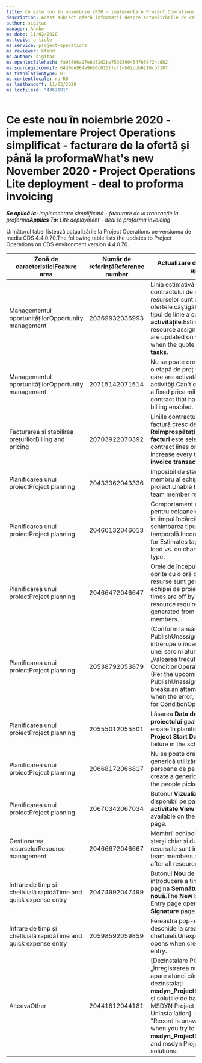 ```yaml
---
title: Ce este nou în noiembrie 2020 - implementare Project Operations simplificat - facturare de la ofertă și până la proforma
description: Acest subiect oferă informații despre actualizările de calitate disponibile în lansarea din noiembrie 2020 Project Operations simplificată - facturare de la ofertă și până la proforma.
author: sigitac
manager: Annbe
ms.date: 11/02/2020
ms.topic: article
ms.service: project-operations
ms.reviewer: kfend
ms.author: sigitac
ms.openlocfilehash: fa95406a27e6d32d2be75303904547b59f24c8b2
ms.sourcegitcommit: 64d0de964a9b66c015ffcf1db62cbb6216cb3187
ms.translationtype: HT
ms.contentlocale: ro-RO
ms.lasthandoff: 11/03/2020
ms.locfileid: "4367191"
---
```

# <a name="whats-new-november-2020---project-operations-lite-deployment---deal-to-proforma-invoicing"></a><span data-ttu-id="5682f-103">Ce este nou în noiembrie 2020 - implementare Project Operations simplificat - facturare de la ofertă și până la proforma</span><span class="sxs-lookup"><span data-stu-id="5682f-103">What's new November 2020 - Project Operations Lite deployment - deal to proforma invoicing</span></span>

<span data-ttu-id="5682f-104">_**Se aplică la:** implementare simplificată - facturare de la tranzacție la proforma_</span><span class="sxs-lookup"><span data-stu-id="5682f-104">_**Applies To:** Lite deployment - deal to proforma invoicing_</span></span>

<span data-ttu-id="5682f-105">Următorul tabel listează actualizările la Project Operations pe versiunea de mediu CDS 4.4.0.70.</span><span class="sxs-lookup"><span data-stu-id="5682f-105">The following table lists the updates to Project Operations on CDS environment version 4.4.0.70.</span></span>

| <span data-ttu-id="5682f-106">Zonă de caracteristici</span><span class="sxs-lookup"><span data-stu-id="5682f-106">Feature area</span></span>                 | <span data-ttu-id="5682f-107">Număr de referință</span><span class="sxs-lookup"><span data-stu-id="5682f-107">Reference number</span></span> | <span data-ttu-id="5682f-108">Actualizare de calitate</span><span class="sxs-lookup"><span data-stu-id="5682f-108">Quality update</span></span>                                                                                                                                                                    |
|------------------------------|------------------|-----------------------------------------------------------------------------------------------------------------------------------------------------------------------------------|
| <span data-ttu-id="5682f-109">  Managementul oportunităților</span><span class="sxs-lookup"><span data-stu-id="5682f-109">Opportunity management</span></span>       | <span data-ttu-id="5682f-110">2036993</span><span class="sxs-lookup"><span data-stu-id="5682f-110">2036993</span></span>          | <span data-ttu-id="5682f-111">Linia estimativă și liniile contractului de atribuire a resurselor sunt actualizate la ofertele câștigătoare atunci când tipul de linie a cotației este **Toate activitățile**.</span><span class="sxs-lookup"><span data-stu-id="5682f-111">Estimate line and resource   assignment contract lines are updated on winning quotes when the quote line   type is **All tasks**.</span></span>                                                 |
| <span data-ttu-id="5682f-112">  Managementul oportunităților</span><span class="sxs-lookup"><span data-stu-id="5682f-112">Opportunity management</span></span>       | <span data-ttu-id="5682f-113">2071514</span><span class="sxs-lookup"><span data-stu-id="5682f-113">2071514</span></span>          | <span data-ttu-id="5682f-114">Nu se poate crea o factură pentru o etapă de preț fix pe un contract care are activată facturarea pe activități.</span><span class="sxs-lookup"><span data-stu-id="5682f-114">Can't create an invoice for a   fixed price milestone on a contract that has task-based billing enabled.</span></span>                                                                          |
| <span data-ttu-id="5682f-115">Facturarea și stabilirea prețurilor</span><span class="sxs-lookup"><span data-stu-id="5682f-115">Billing and pricing</span></span>          | <span data-ttu-id="5682f-116">2070392</span><span class="sxs-lookup"><span data-stu-id="5682f-116">2070392</span></span>          | <span data-ttu-id="5682f-117">Liniile contractului de proiect de pe factură cresc de fiecare dată când **Reîmprospătați tranzacțiile cu facturi** este selectat.</span><span class="sxs-lookup"><span data-stu-id="5682f-117">Project contract lines on the   invoice increase every time **Refresh invoice transactions** is   selected.</span></span>                                                                       |
| <span data-ttu-id="5682f-118">Planificarea unui proiect</span><span class="sxs-lookup"><span data-stu-id="5682f-118">Project planning</span></span>             | <span data-ttu-id="5682f-119">2043336</span><span class="sxs-lookup"><span data-stu-id="5682f-119">2043336</span></span>          | <span data-ttu-id="5682f-120">Imposibil de șters o înregistrare de membru al echipei de proiect.</span><span class="sxs-lookup"><span data-stu-id="5682f-120">Unable to delete a project team member record.</span></span>                                                                                                                                    |
| <span data-ttu-id="5682f-121">Planificarea unui proiect</span><span class="sxs-lookup"><span data-stu-id="5682f-121">Project planning</span></span>             | <span data-ttu-id="5682f-122">2046013</span><span class="sxs-lookup"><span data-stu-id="5682f-122">2046013</span></span>          | <span data-ttu-id="5682f-123">Comportament neconcordant pentru coloanele etichetei Estimări în timpul încărcării față de schimbarea tipului de fază temporală.</span><span class="sxs-lookup"><span data-stu-id="5682f-123">Inconsistent behavior for   Estimates tag columns during load vs. on change of time-phase type.</span></span>                                                                                   |
| <span data-ttu-id="5682f-124">Planificarea unui proiect</span><span class="sxs-lookup"><span data-stu-id="5682f-124">Project planning</span></span>             | <span data-ttu-id="5682f-125">2046647</span><span class="sxs-lookup"><span data-stu-id="5682f-125">2046647</span></span>          | <span data-ttu-id="5682f-126">Orele de început și de sfârșit sunt oprite cu o oră când cerințele de resurse sunt generate de membrii echipei de proiect.</span><span class="sxs-lookup"><span data-stu-id="5682f-126">Start and end times are off by   an hour when resource requirements are generated from project team members.</span></span>                                                                      |
| <span data-ttu-id="5682f-127">Planificarea unui proiect</span><span class="sxs-lookup"><span data-stu-id="5682f-127">Project planning</span></span>             | <span data-ttu-id="5682f-128">2053879</span><span class="sxs-lookup"><span data-stu-id="5682f-128">2053879</span></span>          | <span data-ttu-id="5682f-129">(Conform lansării CDS viitoare) PublishUnassignedAssignments întrerupe o încercare de salvare a unei sarcini atunci când eroarea „Valoarea trecută pentru ConditionOperator.In este goală”.</span><span class="sxs-lookup"><span data-stu-id="5682f-129">(Per the upcoming CDS   rollout)   PublishUnassignedAssignments   breaks an attempt to save a task when  the error, "The   value passed for ConditionOperator.In is   empty."</span></span> |
| <span data-ttu-id="5682f-130">Planificarea unui proiect</span><span class="sxs-lookup"><span data-stu-id="5682f-130">Project planning</span></span>             | <span data-ttu-id="5682f-131">2055501</span><span class="sxs-lookup"><span data-stu-id="5682f-131">2055501</span></span>          | <span data-ttu-id="5682f-132">Lăsarea **Data de începere a proiectului** goală provoacă o eroare în planificare.</span><span class="sxs-lookup"><span data-stu-id="5682f-132">Leaving the **Project Start   Date** empty causes a failure in the schedule.</span></span>                                                                                                      |
| <span data-ttu-id="5682f-133">Planificarea unui proiect</span><span class="sxs-lookup"><span data-stu-id="5682f-133">Project planning</span></span>             | <span data-ttu-id="5682f-134">2066817</span><span class="sxs-lookup"><span data-stu-id="5682f-134">2066817</span></span>          | <span data-ttu-id="5682f-135">Nu se poate crea o resursă generică utilizând selectorul de persoane de pe fila **Activități**.</span><span class="sxs-lookup"><span data-stu-id="5682f-135">Can't create a generic   resource   using the people picker on   the **Tasks** tab.</span></span>                                                                                               |
| <span data-ttu-id="5682f-136">Planificarea unui proiect</span><span class="sxs-lookup"><span data-stu-id="5682f-136">Project planning</span></span>             | <span data-ttu-id="5682f-137">2067034</span><span class="sxs-lookup"><span data-stu-id="5682f-137">2067034</span></span>          | <span data-ttu-id="5682f-138">Butonul **Vizualizare detalii** nu este disponibil pe pagina **Detalii despre activitate**.</span><span class="sxs-lookup"><span data-stu-id="5682f-138">**View Details** button isn't available on the **Details of Task** page.</span></span>                                                                                                         |
| <span data-ttu-id="5682f-139">Gestionarea resurselor</span><span class="sxs-lookup"><span data-stu-id="5682f-139">Resource management</span></span>          | <span data-ttu-id="5682f-140">2046667</span><span class="sxs-lookup"><span data-stu-id="5682f-140">2046667</span></span>          | <span data-ttu-id="5682f-141">Membrii echipei generice nu sunt șterși chiar și după ce toate resursele sunt îndeplinite.</span><span class="sxs-lookup"><span data-stu-id="5682f-141">Generic team members aren't   deleted even after all resources are fulfilled.</span></span>                                                                                                     |
| <span data-ttu-id="5682f-142">Intrare de timp și cheltuială rapidă</span><span class="sxs-lookup"><span data-stu-id="5682f-142">Time and quick expense entry</span></span> | <span data-ttu-id="5682f-143">2047499</span><span class="sxs-lookup"><span data-stu-id="5682f-143">2047499</span></span>          | <span data-ttu-id="5682f-144">Butonul **Nou** de pe pagina de introducere a timpului deschide pagina **Semnătură de e-mail nouă**.</span><span class="sxs-lookup"><span data-stu-id="5682f-144">The **New** button on the Time   Entry page opens the **New Email Signature** page.</span></span>                                                                                               |
| <span data-ttu-id="5682f-145">Intrare de timp și cheltuială rapidă</span><span class="sxs-lookup"><span data-stu-id="5682f-145">Time and quick expense entry</span></span> | <span data-ttu-id="5682f-146">2059859</span><span class="sxs-lookup"><span data-stu-id="5682f-146">2059859</span></span>          | <span data-ttu-id="5682f-147">Fereastra pop-up neașteptată se deschide la crearea unei intrări de cheltuieli.</span><span class="sxs-lookup"><span data-stu-id="5682f-147">Unexpected   pop-up opens when creating an expense entry.</span></span>                                                                                                                         |
| <span data-ttu-id="5682f-148">Altceva</span><span class="sxs-lookup"><span data-stu-id="5682f-148">Other</span></span>                        | <span data-ttu-id="5682f-149">2044181</span><span class="sxs-lookup"><span data-stu-id="5682f-149">2044181</span></span>          | <span data-ttu-id="5682f-150">[Dezinstalare PO] - Eroarea „Înregistrarea nu este disponibilă” apare atunci când încercați să dezinstalați   **msdyn_ProjectServiceCore_Patch** și soluțiile de bază ale serviciului MSDYN Project Service.</span><span class="sxs-lookup"><span data-stu-id="5682f-150">[PO Uninstallation] - The error,   "Record is unavailable" occurs when you try to uninstall   **msdyn_ProjectServiceCore_Patch** and msdyn Project service core solutions.</span></span>        |
